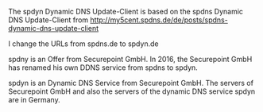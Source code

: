 The spdyn Dynamic DNS Update-Client is based on the spdns Dynamic DNS Update-Client from http://my5cent.spdns.de/de/posts/spdns-dynamic-dns-update-client

I change the URLs from spdns.de to spdyn.de

spdny is an Offer from Securepoint GmbH. In 2016, the Securepoint GmbH has renamed his own DDNS service from spdns to spdyn.

spdyn is an Dynamic DNS Service from Securepoint GmbH. The servers of Securepoint GmbH and also the servers of the dynamic DNS service spdyn are in Germany.
